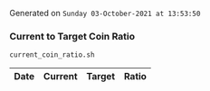 Generated on `Sunday 03-October-2021 at 13:53:50`

### Current to Target Coin Ratio
`current_coin_ratio.sh`

Date|Current|Target|Ratio
---|---|---|---
